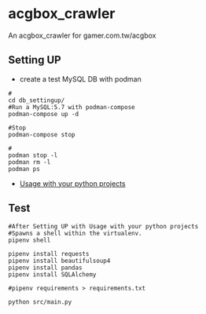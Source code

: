 # acgbox_crawler
An acgbox_crawler for gamer.com.tw/acgbox

## Setting UP

* create a test MySQL DB with podman

```shell
#
cd db_settingup/
#Run a MySQL:5.7 with podman-compose
podman-compose up -d

#Stop
podman-compose stop

#
podman stop -l
podman rm -l
podman ps
```


* [Usage with your python projects](https://github.com/hong539/setup_dev_environment/tree/main/programing_languages/python#usage-with-your-python-projects)

## Test

```shell
#After Setting UP with Usage with your python projects
#Spawns a shell within the virtualenv.
pipenv shell

pipenv install requests
pipenv install beautifulsoup4
pipenv install pandas
pipenv install SQLAlchemy

#pipenv requirements > requirements.txt

python src/main.py
```